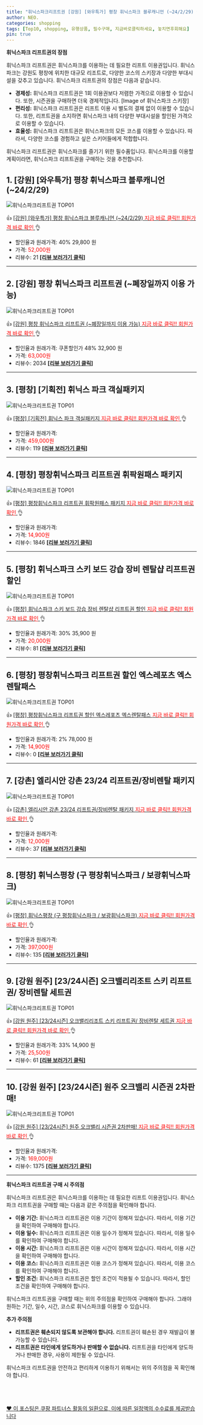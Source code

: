 ```yaml
---
title: "휘닉스파크리프트권 [강원] [와우특가] 평창 휘닉스파크 블루캐니언 (~24/2/29) 필수 필요 추천 제품 비교 최저 가격 비교 장점 구매 후기 구매평"
author: NEO.
categories: shopping
tags: [Top10, shopping, 유행상품, 필수구매, 지금바로클릭하세요, 놓치면후회해요]
pin: true
---
```

**휘닉스파크 리프트권의 장점**

휘닉스파크 리프트권은 휘닉스파크를 이용하는 데 필요한 리프트 이용권입니다. 휘닉스파크는 강원도 평창에 위치한 대규모 리조트로, 다양한 코스의 스키장과 다양한 부대시설을 갖추고 있습니다. 휘닉스파크 리프트권의 장점은 다음과 같습니다.

* **경제성:** 휘닉스파크 리프트권은 1회 이용권보다 저렴한 가격으로 이용할 수 있습니다. 또한, 시즌권을 구매하면 더욱 경제적입니다.
[Image of 휘닉스파크 스키장]
* **편리성:** 휘닉스파크 리프트권은 리프트 이용 시 별도의 결제 없이 이용할 수 있습니다. 또한, 리프트권을 소지하면 휘닉스파크 내의 다양한 부대시설을 할인된 가격으로 이용할 수 있습니다.
* **효율성:** 휘닉스파크 리프트권은 휘닉스파크의 모든 코스를 이용할 수 있습니다. 따라서, 다양한 코스를 경험하고 싶은 스키어들에게 적합합니다.

휘닉스파크 리프트권은 휘닉스파크를 즐기기 위한 필수품입니다. 휘닉스파크를 이용할 계획이라면, 휘닉스파크 리프트권을 구매하는 것을 추천합니다.

   

## 1. [강원] [와우특가] 평창 휘닉스파크 블루캐니언 (~24/2/29)

![휘닉스파크리프트권 TOP01](https://thumbnail8.coupangcdn.com/thumbnails/remote/490x490ex/image/travel_reactor/travelSeller/common/A00186206/96f6afcb-0a5d-4a88-bfd6-0f9feaae8caa.jpg)


👍 [[강원] [와우특가] 평창 휘닉스파크 블루캐니언 (~24/2/29) <font color=red> 지금 바로 클릭!! 회원가격 바로 확인 </font> ](https://link.coupang.com/re/AFFTDP?lptag=AF3617701&subid=GithubCoopas&pageKey=10000010001902&traceid=V0-153&itemId=None&vendorItemId=None) 👌 


- 할인율과 원래가격: 40%  29,800   원
- 가격: <span style='color:red'>52,000원</span>
- 리뷰수: 21  [**[리뷰 보러가기 클릭]**](https://link.coupang.com/re/AFFTDP?lptag=AF3617701&subid=GithubCoopas&pageKey=10000010001902&traceid=V0-153&itemId=None&vendorItemId=None)

---


   

## 2. [강원] 평창 휘닉스파크 리프트권 (~폐장일까지 이용 가능)

![휘닉스파크리프트권 TOP01](https://thumbnail9.coupangcdn.com/thumbnails/remote/490x490ex/image/travel_reactor/travelSeller/common/A00186206/4a3bd1d2-4e32-40fb-8d12-7e59243f680e.jpg)


👍 [[강원] 평창 휘닉스파크 리프트권 (~폐장일까지 이용 가능) <font color=red> 지금 바로 클릭!! 회원가격 바로 확인 </font> ](https://link.coupang.com/re/AFFTDP?lptag=AF3617701&subid=GithubCoopas&pageKey=10000010012076&traceid=V0-153&itemId=None&vendorItemId=None) 👌 


- 할인율과 원래가격: 쿠폰할인가 48%  32,900   원
- 가격: <span style='color:red'>63,000원</span>
- 리뷰수: 2034  [**[리뷰 보러가기 클릭]**](https://link.coupang.com/re/AFFTDP?lptag=AF3617701&subid=GithubCoopas&pageKey=10000010012076&traceid=V0-153&itemId=None&vendorItemId=None)

---


   

## 3. [평창] [기획전] 휘닉스 파크 객실패키지

![휘닉스파크리프트권 TOP01](https://thumbnail10.coupangcdn.com/thumbnails/remote/490x490ex/image/travel_reactor/travelSeller/resort/A00161284/8dff339d-0d4a-49ed-b093-495a98fadb31.jpg)


👍 [[평창] [기획전] 휘닉스 파크 객실패키지 <font color=red> 지금 바로 클릭!! 회원가격 바로 확인 </font> ](https://link.coupang.com/re/AFFTDP?lptag=AF3617701&subid=GithubCoopas&pageKey=10000010004952&traceid=V0-153&itemId=None&vendorItemId=None) 👌 


- 할인율과 원래가격: 
- 가격: <span style='color:red'>459,000원</span>
- 리뷰수: 119  [**[리뷰 보러가기 클릭]**](https://link.coupang.com/re/AFFTDP?lptag=AF3617701&subid=GithubCoopas&pageKey=10000010004952&traceid=V0-153&itemId=None&vendorItemId=None)

---


   

## 4. [평창] 평창휘닉스파크 리프트권 휘팍원패스 패키지

![휘닉스파크리프트권 TOP01](https://thumbnail8.coupangcdn.com/thumbnails/remote/490x490ex/image/travel_reactor/travelSeller/common/A00502654/c258cd3c-564c-4864-b95b-7b87f722bb6d.jpg)


👍 [[평창] 평창휘닉스파크 리프트권 휘팍원패스 패키지 <font color=red> 지금 바로 클릭!! 회원가격 바로 확인 </font> ](https://link.coupang.com/re/AFFTDP?lptag=AF3617701&subid=GithubCoopas&pageKey=10000010020026&traceid=V0-153&itemId=None&vendorItemId=None) 👌 


- 할인율과 원래가격: 
- 가격: <span style='color:red'>14,900원</span>
- 리뷰수: 1846  [**[리뷰 보러가기 클릭]**](https://link.coupang.com/re/AFFTDP?lptag=AF3617701&subid=GithubCoopas&pageKey=10000010020026&traceid=V0-153&itemId=None&vendorItemId=None)

---


   

## 5. [평창] 휘닉스파크 스키 보드 강습 장비 렌탈샵 리프트권 할인

![휘닉스파크리프트권 TOP01](https://thumbnail10.coupangcdn.com/thumbnails/remote/490x490ex/image/travel_reactor/travelSeller/common/A00225128/fdaca309-3ee3-4573-af92-020833843003.png)


👍 [[평창] 휘닉스파크 스키 보드 강습 장비 렌탈샵 리프트권 할인 <font color=red> 지금 바로 클릭!! 회원가격 바로 확인 </font> ](https://link.coupang.com/re/AFFTDP?lptag=AF3617701&subid=GithubCoopas&pageKey=10000000954899&traceid=V0-153&itemId=None&vendorItemId=None) 👌 


- 할인율과 원래가격: 30%  35,900   원
- 가격: <span style='color:red'>20,000원</span>
- 리뷰수: 81  [**[리뷰 보러가기 클릭]**](https://link.coupang.com/re/AFFTDP?lptag=AF3617701&subid=GithubCoopas&pageKey=10000000954899&traceid=V0-153&itemId=None&vendorItemId=None)

---


   

## 6. [평창] 평창휘닉스파크 리프트권 할인 엑스레포츠 엑스렌탈패스

![휘닉스파크리프트권 TOP01](https://thumbnail10.coupangcdn.com/thumbnails/remote/490x490ex/image/travel_reactor/travelSeller/common/A00502654/78238e8b-880c-4a44-8195-7e535b3606e0.jpg)


👍 [[평창] 평창휘닉스파크 리프트권 할인 엑스레포츠 엑스렌탈패스 <font color=red> 지금 바로 클릭!! 회원가격 바로 확인 </font> ](https://link.coupang.com/re/AFFTDP?lptag=AF3617701&subid=GithubCoopas&pageKey=10000002868039&traceid=V0-153&itemId=None&vendorItemId=None) 👌 


- 할인율과 원래가격: 2%  78,000   원
- 가격: <span style='color:red'>14,900원</span>
- 리뷰수: 0  [**[리뷰 보러가기 클릭]**](https://link.coupang.com/re/AFFTDP?lptag=AF3617701&subid=GithubCoopas&pageKey=10000002868039&traceid=V0-153&itemId=None&vendorItemId=None)

---


   

## 7. [강촌] 엘리시안 강촌 23/24 리프트권/장비렌탈 패키지

![휘닉스파크리프트권 TOP01](https://thumbnail9.coupangcdn.com/thumbnails/remote/490x490ex/image/travel_reactor/travelSeller/common/A00221268/74345b5a-6285-4c2a-bcf3-572d88dd232c.jpg)


👍 [[강촌] 엘리시안 강촌 23/24 리프트권/장비렌탈 패키지 <font color=red> 지금 바로 클릭!! 회원가격 바로 확인 </font> ](https://link.coupang.com/re/AFFTDP?lptag=AF3617701&subid=GithubCoopas&pageKey=10000010022320&traceid=V0-153&itemId=None&vendorItemId=None) 👌 


- 할인율과 원래가격: 
- 가격: <span style='color:red'>12,000원</span>
- 리뷰수: 37  [**[리뷰 보러가기 클릭]**](https://link.coupang.com/re/AFFTDP?lptag=AF3617701&subid=GithubCoopas&pageKey=10000010022320&traceid=V0-153&itemId=None&vendorItemId=None)

---


   

## 8. [평창] 휘닉스평창 (구 평창휘닉스파크 / 보광휘닉스파크)

![휘닉스파크리프트권 TOP01](https://thumbnail6.coupangcdn.com/thumbnails/remote/490x490ex/image/travel_reactor/travelSeller/resort/A00265554/df431946-4e02-4d46-ba67-3c8b5078d964.jpg)


👍 [[평창] 휘닉스평창 (구 평창휘닉스파크 / 보광휘닉스파크) <font color=red> 지금 바로 클릭!! 회원가격 바로 확인 </font> ](https://link.coupang.com/re/AFFTDP?lptag=AF3617701&subid=GithubCoopas&pageKey=10000000419928&traceid=V0-153&itemId=None&vendorItemId=None) 👌 


- 할인율과 원래가격: 
- 가격: <span style='color:red'>397,000원</span>
- 리뷰수: 135  [**[리뷰 보러가기 클릭]**](https://link.coupang.com/re/AFFTDP?lptag=AF3617701&subid=GithubCoopas&pageKey=10000000419928&traceid=V0-153&itemId=None&vendorItemId=None)

---


   

## 9. [강원 원주] [23/24시즌] 오크밸리리조트 스키 리프트권/ 장비렌탈 세트권

![휘닉스파크리프트권 TOP01](https://thumbnail6.coupangcdn.com/thumbnails/remote/490x490ex/image/travel_reactor/travelSeller/common/A00221268/056a673a-94ee-4c60-9742-a088667fb311.jpg)


👍 [[강원 원주] [23/24시즌] 오크밸리리조트 스키 리프트권/ 장비렌탈 세트권 <font color=red> 지금 바로 클릭!! 회원가격 바로 확인 </font> ](https://link.coupang.com/re/AFFTDP?lptag=AF3617701&subid=GithubCoopas&pageKey=10000010035285&traceid=V0-153&itemId=None&vendorItemId=None) 👌 


- 할인율과 원래가격: 33%  14,900   원
- 가격: <span style='color:red'>25,500원</span>
- 리뷰수: 61  [**[리뷰 보러가기 클릭]**](https://link.coupang.com/re/AFFTDP?lptag=AF3617701&subid=GithubCoopas&pageKey=10000010035285&traceid=V0-153&itemId=None&vendorItemId=None)

---


   

## 10. [강원 원주] [23/24시즌] 원주 오크밸리 시즌권 2차판매!

![휘닉스파크리프트권 TOP01](https://thumbnail6.coupangcdn.com/thumbnails/remote/490x490ex/image/travel_reactor/travelSeller/common/A00221268/aed6ccda-12d1-4bf9-b286-4c3be73d2b0a.jpg)


👍 [[강원 원주] [23/24시즌] 원주 오크밸리 시즌권 2차판매! <font color=red> 지금 바로 클릭!! 회원가격 바로 확인 </font> ](https://link.coupang.com/re/AFFTDP?lptag=AF3617701&subid=GithubCoopas&pageKey=10000002832386&traceid=V0-153&itemId=None&vendorItemId=None) 👌 


- 할인율과 원래가격: 
- 가격: <span style='color:red'>169,000원</span>
- 리뷰수: 1375  [**[리뷰 보러가기 클릭]**](https://link.coupang.com/re/AFFTDP?lptag=AF3617701&subid=GithubCoopas&pageKey=10000002832386&traceid=V0-153&itemId=None&vendorItemId=None)

---
**휘닉스파크 리프트권 구매 시 주의점**

휘닉스파크 리프트권은 휘닉스파크를 이용하는 데 필요한 리프트 이용권입니다. 휘닉스파크 리프트권을 구매할 때는 다음과 같은 주의점을 확인해야 합니다.

* **이용 기간:** 휘닉스파크 리프트권은 이용 기간이 정해져 있습니다. 따라서, 이용 기간을 확인하여 구매해야 합니다.
* **이용 일수:** 휘닉스파크 리프트권은 이용 일수가 정해져 있습니다. 따라서, 이용 일수를 확인하여 구매해야 합니다.
* **이용 시간:** 휘닉스파크 리프트권은 이용 시간이 정해져 있습니다. 따라서, 이용 시간을 확인하여 구매해야 합니다.
* **이용 코스:** 휘닉스파크 리프트권은 이용 코스가 정해져 있습니다. 따라서, 이용 코스를 확인하여 구매해야 합니다.
* **할인 조건:** 휘닉스파크 리프트권은 할인 조건이 적용될 수 있습니다. 따라서, 할인 조건을 확인하여 구매해야 합니다.

휘닉스파크 리프트권을 구매할 때는 위의 주의점을 확인하여 구매해야 합니다. 그래야 원하는 기간, 일수, 시간, 코스로 휘닉스파크를 이용할 수 있습니다.

**추가 주의점**

* **리프트권은 훼손되지 않도록 보관해야 합니다.** 리프트권이 훼손된 경우 재발급이 불가능할 수 있습니다.
* **리프트권은 타인에게 양도하거나 판매할 수 없습니다.** 리프트권을 타인에게 양도하거나 판매한 경우, 사용이 제한될 수 있습니다.

휘닉스파크 리프트권을 안전하고 편리하게 이용하기 위해서는 위의 주의점을 꼭 확인해야 합니다.<br><br><br><br><br> [ ❤  이 포스팅은 쿠팡 파트너스 활동의 일환으로, 이에 따른 일정액의 수수료를 제공받습니다](https://link.coupang.com/a/bcEFyh)